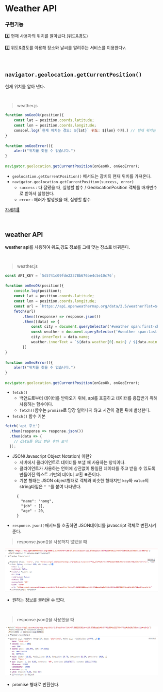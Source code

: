 # Weather API

### 구현기능
1️⃣ 현재 사용자의 위치를 알아낸다.(위도&경도)

2️⃣ 위도&경도를 이용해 장소와 날씨를 알려주는 서비스를 이용한다v.

<br>

## ```navigator.geolocation.getCurrentPosition()```
현재 위치를 알아 낸다.

<br>

> weather.js
```javascript
function onGeoOk(position){
    const lat = position.coords.latitude;
    const lon = position.coords.longitude;
    consoel.log(`현재 위치는 경도: ${lat}` 위도: ${lon} 이다.) // 현재 위치는 경도: 35.094528 위도: 128.9781248 이다
}

function onGeoError(){
    alert("위치를 찾을 수 없습니다.")
}

navigator.geolocation.getCurrentPosition(onGeoOk, onGeoError);

```
- ```geolocation.getCurrentPosition()``` 메서드는 장치의 현재 위치를 가져온다.
- ```navigator.geolocation.getCurrentPosition(success, error) ``` 
   - ```success``` : 다 잘됐을 때, 실행할 함수 / GeolocationPosition 객체를 매개변수로 받아서 실행한다.  
   - ```error``` : 에러가 발생했을 때, 실행할 함수 

[자세히🔎](https://github.com/ahn-sujin/TIL/blob/main/javascript/geolacation.md)

<br>


## weather API
**weather api**를 사용하여 위도,경도 정보를 그에 맞는 장소로 바꿔준다. 

<br> 

> weather.js
```javascript
const API_KEY = `5d5741c09fde22378b676be4c5e10c76`;

function onGeoOk(position){
    console.log(position);
    const lat = position.coords.latitude;
    const lon = position.coords.longitude;
    const url = `https://api.openweathermap.org/data/2.5/weather?lat=${lat}&lon=${lon}&appid=${API_KEY}&units=metric`;
    fetch(url)
        .then((response) => response.json())
        .then((data) => {
            const city = document.querySelector('#weather span:first-child')
            const weather = document.querySelector('#weather span:last-child')
            city.innerText = data.name;
            weather.innerText = `${data.weather[0].main} / ${data.main.temp}`;
        })
}

function onGeoError(){
    alert("위치를 찾을 수 없습니다.")
}

navigator.geolocation.getCurrentPosition(onGeoOk, onGeoError);

```
- ```fetch()``` 
   - 백앤드로부터 데이터를 받아오기 위해, api를 호출하고 데이터를 응답받기 위해 사용하는 함수이다.
   - ```fetch()```함수는 ```promise```로 당장 일어나지 않고 시간이 걸린 뒤에 발생한다.
- ```fetch()``` 함수 기본
```javascript
fetch('api 주소')
  .then(response => response.json())
  .then(data => {
    // data를 응답 받은 후의 로직
  });

```
- JSON(Javascript Object Notation) 이란?
  - 서버에서 클라이언트로 데이터를 보낼 때 사용하는 양식이다.
  - 클라이언트가 사용하는 언어에 상관없이 통일된 데이터를 주고 받을 수 있도록 만들어진 텍스트 기반의 데이터 교환 표준이다.
  - 기본 형태는 JSON object형태로 객체와 비슷한 형태지만 ```key```와 ```value```의 string타입은 ```" "```를 붙여 나타낸다.
  ```javasciprt
    {
      "name": "hong",
      "job" : [],
      "age" : 20,
    }
  ```
- ```response.json()```매서드를 호출하면 JSON데이터를 javascript 객체로 변환시켜준다.

> response.json()을 사용하지 않았을 때

![image](img/json사용전.PNG)


- 원하는 정보를 불러올 수 없다.

<br>

> response.json()을 사용했을 때

![image](img/json사용후.PNG)

- promise 형태로 반환한다.



